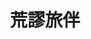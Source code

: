 ---
title: "荒謬旅伴"
draft: false
# page title background image
bg_image: "images/backgrounds/P1060786裁切.jpg"
# meta description
description : "Lorem ipsum dolor sit amet, consectetur adipisicing elit, sed do eiusmod tempor incididunt ut labore. dolore magna aliqua. Ut enim ad minim veniam, quis nostrud."
---